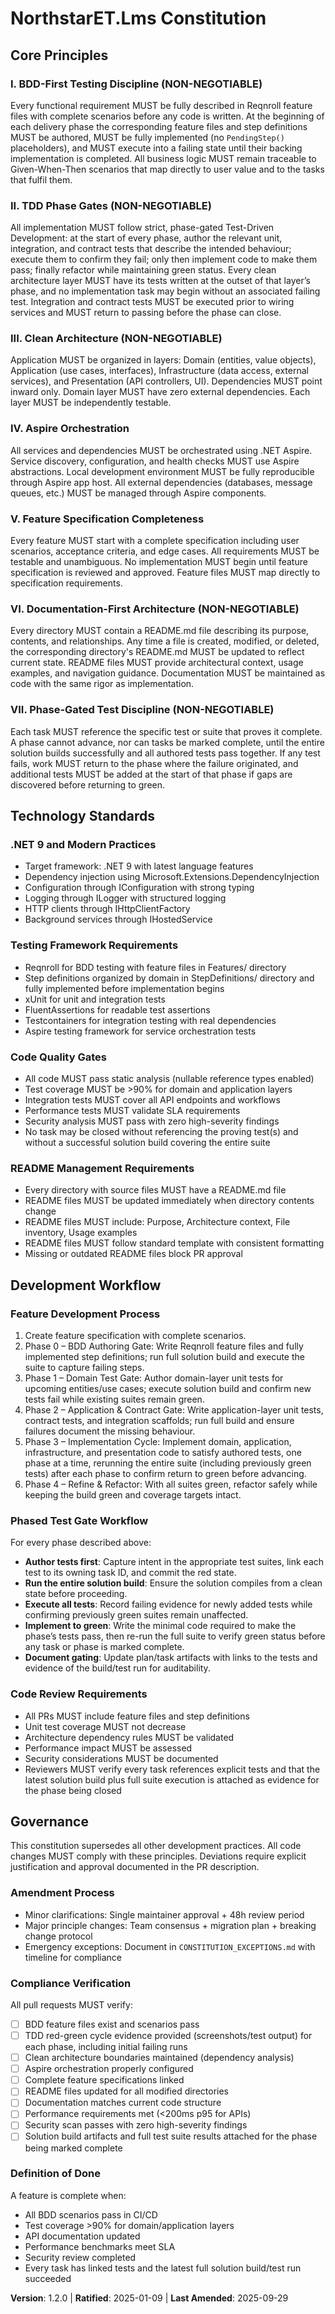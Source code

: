 <!--
Sync Impact Report:
- Version change: 1.1.0 → 1.2.0 (minor version bump - strengthened phased testing governance)
- Modified principles: I. BDD-First Testing → I. BDD-First Testing Discipline, II. TDD Red-Green Cycle → II. TDD Phase Gates
- Added principles: VII. Phase-Gated Test Discipline (NON-NEGOTIABLE)
- Added sections: Phased Test Gate Workflow
- Removed sections: None
- Templates requiring updates: ✅ .specify/templates/plan-template.md, ✅ .specify/templates/tasks-template.md, ✅ .github/prompts/implement.prompt.md
- Follow-up TODOs: None
-->

# NorthstarET.Lms Constitution

## Core Principles

### I. BDD-First Testing Discipline (NON-NEGOTIABLE)

Every functional requirement MUST be fully described in Reqnroll feature files with complete scenarios before any code is written. At the beginning of each delivery phase the corresponding feature files and step definitions MUST be authored, MUST be fully implemented (no `PendingStep()` placeholders), and MUST execute into a failing state until their backing implementation is completed. All business logic MUST remain traceable to Given-When-Then scenarios that map directly to user value and to the tasks that fulfil them.

### II. TDD Phase Gates (NON-NEGOTIABLE)

All implementation MUST follow strict, phase-gated Test-Driven Development: at the start of every phase, author the relevant unit, integration, and contract tests that describe the intended behaviour; execute them to confirm they fail; only then implement code to make them pass; finally refactor while maintaining green status. Every clean architecture layer MUST have its tests written at the outset of that layer’s phase, and no implementation task may begin without an associated failing test. Integration and contract tests MUST be executed prior to wiring services and MUST return to passing before the phase can close.

### III. Clean Architecture (NON-NEGOTIABLE)

Application MUST be organized in layers: Domain (entities, value objects), Application (use cases, interfaces), Infrastructure (data access, external services), and Presentation (API controllers, UI). Dependencies MUST point inward only. Domain layer MUST have zero external dependencies. Each layer MUST be independently testable.

### IV. Aspire Orchestration

All services and dependencies MUST be orchestrated using .NET Aspire. Service discovery, configuration, and health checks MUST use Aspire abstractions. Local development environment MUST be fully reproducible through Aspire app host. All external dependencies (databases, message queues, etc.) MUST be managed through Aspire components.

### V. Feature Specification Completeness

Every feature MUST start with a complete specification including user scenarios, acceptance criteria, and edge cases. All requirements MUST be testable and unambiguous. No implementation MUST begin until feature specification is reviewed and approved. Feature files MUST map directly to specification requirements.

### VI. Documentation-First Architecture (NON-NEGOTIABLE)

Every directory MUST contain a README.md file describing its purpose, contents, and relationships. Any time a file is created, modified, or deleted, the corresponding directory's README.md MUST be updated to reflect current state. README files MUST provide architectural context, usage examples, and navigation guidance. Documentation MUST be maintained as code with the same rigor as implementation.

### VII. Phase-Gated Test Discipline (NON-NEGOTIABLE)

Each task MUST reference the specific test or suite that proves it complete. A phase cannot advance, nor can tasks be marked complete, until the entire solution builds successfully and all authored tests pass together. If any test fails, work MUST return to the phase where the failure originated, and additional tests MUST be added at the start of that phase if gaps are discovered before returning to green.

## Technology Standards

### .NET 9 and Modern Practices

- Target framework: .NET 9 with latest language features
- Dependency injection using Microsoft.Extensions.DependencyInjection
- Configuration through IConfiguration with strong typing
- Logging through ILogger with structured logging
- HTTP clients through IHttpClientFactory
- Background services through IHostedService

### Testing Framework Requirements

- Reqnroll for BDD testing with feature files in Features/ directory
- Step definitions organized by domain in StepDefinitions/ directory and fully implemented before implementation begins
- xUnit for unit and integration tests
- FluentAssertions for readable test assertions
- Testcontainers for integration testing with real dependencies
- Aspire testing framework for service orchestration tests

### Code Quality Gates

- All code MUST pass static analysis (nullable reference types enabled)
- Test coverage MUST be >90% for domain and application layers
- Integration tests MUST cover all API endpoints and workflows
- Performance tests MUST validate SLA requirements
- Security analysis MUST pass with zero high-severity findings
- No task may be closed without referencing the proving test(s) and without a successful solution build covering the entire suite

### README Management Requirements

- Every directory with source files MUST have a README.md file
- README files MUST be updated immediately when directory contents change
- README files MUST include: Purpose, Architecture context, File inventory, Usage examples
- README files MUST follow standard template with consistent formatting
- Missing or outdated README files block PR approval

## Development Workflow

### Feature Development Process

1. Create feature specification with complete scenarios.
2. Phase 0 – BDD Authoring Gate: Write Reqnroll feature files and fully implemented step definitions; run full solution build and execute the suite to capture failing steps.
3. Phase 1 – Domain Test Gate: Author domain-layer unit tests for upcoming entities/use cases; execute solution build and confirm new tests fail while existing suites remain green.
4. Phase 2 – Application & Contract Gate: Write application-layer unit tests, contract tests, and integration scaffolds; run full build and ensure failures document the missing behaviour.
5. Phase 3 – Implementation Cycle: Implement domain, application, infrastructure, and presentation code to satisfy authored tests, one phase at a time, rerunning the entire suite (including previously green tests) after each phase to confirm return to green before advancing.
6. Phase 4 – Refine & Refactor: With all suites green, refactor safely while keeping the build green and coverage targets intact.

### Phased Test Gate Workflow

For every phase described above:

- **Author tests first**: Capture intent in the appropriate test suites, link each test to its owning task ID, and commit the red state.
- **Run the entire solution build**: Ensure the solution compiles from a clean state before proceeding.
- **Execute all tests**: Record failing evidence for newly added tests while confirming previously green suites remain unaffected.
- **Implement to green**: Write the minimal code required to make the phase’s tests pass, then re-run the full suite to verify green status before any task or phase is marked complete.
- **Document gating**: Update plan/task artifacts with links to the tests and evidence of the build/test run for auditability.

### Code Review Requirements

- All PRs MUST include feature files and step definitions
- Unit test coverage MUST not decrease
- Architecture dependency rules MUST be validated
- Performance impact MUST be assessed
- Security considerations MUST be documented
- Reviewers MUST verify every task references explicit tests and that the latest solution build plus full suite execution is attached as evidence for the phase being closed

## Governance

This constitution supersedes all other development practices. All code changes MUST comply with these principles. Deviations require explicit justification and approval documented in the PR description.

### Amendment Process

- Minor clarifications: Single maintainer approval + 48h review period
- Major principle changes: Team consensus + migration plan + breaking change protocol
- Emergency exceptions: Document in `CONSTITUTION_EXCEPTIONS.md` with timeline for compliance

### Compliance Verification

All pull requests MUST verify:

- [ ] BDD feature files exist and scenarios pass
- [ ] TDD red-green cycle evidence provided (screenshots/test output) for each phase, including initial failing runs
- [ ] Clean architecture boundaries maintained (dependency analysis)
- [ ] Aspire orchestration properly configured
- [ ] Complete feature specifications linked
- [ ] README files updated for all modified directories
- [ ] Documentation matches current code structure
- [ ] Performance requirements met (<200ms p95 for APIs)
- [ ] Security scan passes with zero high-severity findings
- [ ] Solution build artifacts and full test suite results attached for the phase being marked complete

### Definition of Done

A feature is complete when:

- All BDD scenarios pass in CI/CD
- Test coverage >90% for domain/application layers
- API documentation updated
- Performance benchmarks meet SLA
- Security review completed
- Every task has linked tests and the latest full solution build/test run succeeded

**Version**: 1.2.0 | **Ratified**: 2025-01-09 | **Last Amended**: 2025-09-29
